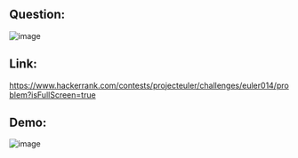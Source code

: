 ## Question:
![image](https://github.com/DaRkAnon1mous/Hackerrank_ProjectEuler/assets/86824571/9bde1b07-68b2-40a6-b5c9-4a77a1aee8f0)

## Link:
https://www.hackerrank.com/contests/projecteuler/challenges/euler014/problem?isFullScreen=true

## Demo:
![image](https://github.com/DaRkAnon1mous/Hackerrank_ProjectEuler/assets/86824571/326c199a-eea6-431d-9041-3a3d4374a493)
